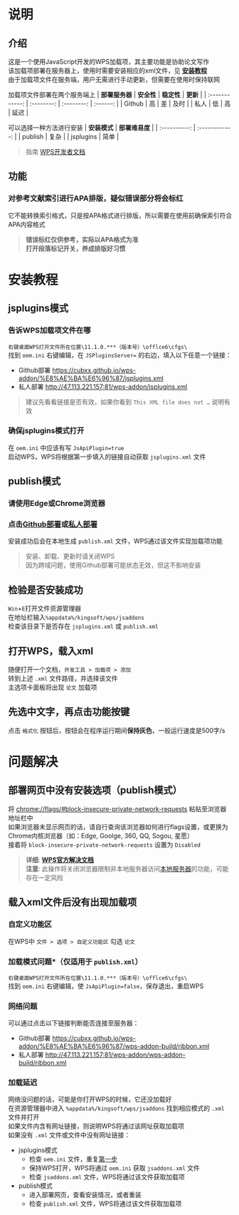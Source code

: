 # 说明
## 介绍
这是一个使用JavaScript开发的WPS加载项，其主要功能是协助论文写作  
该加载项部署在服务器上，使用时需要安装相应的xml文件，见 [**安装教程**](#安装教程)  
由于加载项文件在服务端，用户无需进行手动更新，但需要在使用时保持联网
  
加载项文件部署在两个服务端上
| **部署服务器** | **安全性** | **稳定性** | **更新** |
| :------------: | :--------: | :--------: | :------: |
|     Github     |     高     |     差     |   及时   |
|      私人      |     低     |     高     |   延迟   |

可以选择一种方法进行安装
| **安装模式** | **部署难易度** |
| :----------: | :------------: |
|   publish    |      复杂      |
|  jsplugins   |      简单      |
>指南 [WPS开发者文档](https://qn.cache.wpscdn.cn/encs/doc/office_v19/webhelpframe.htm)
## 功能
### 对参考文献索引进行APA排版，疑似错误部分将会标红
它不能转换索引格式，只是按APA格式进行排版，所以需要在使用前确保索引符合APA内容格式  
> **错误标红仅供参考，实际以APA格式为准**  
> **打开段落标记开关，养成排版好习惯**  

# 安装教程
## jsplugins模式
### 告诉WPS加载项文件在哪
`右键桌面WPS打开文件所在位置\11.1.0.***（版本号）\offlce6\cfgs\`  
找到 `oem.ini` 右键编辑，在 `JSPluginsServer=` 的右边，填入以下任意一个链接：  
- Github部署 https://cubxx.github.io/wps-addon/%E8%AE%BA%E6%96%87/jsplugins.xml
- 私人部署 http://47.113.221.157:81/wps-addon/jsplugins.xml
> 建议先看看链接是否有效，如果你看到 `This XML file does not …` 说明有效
### 确保jsplugins模式打开
在 `oem.ini` 中应该有写 `JsApiPlugin=true`  
启动WPS，WPS将根据第一步填入的链接自动获取 `jsplugins.xml` 文件
## publish模式
### 请使用Edge或Chrome浏览器
### 点击[Github部署](https://cubxx.github.io/wps-addon/%E8%AE%BA%E6%96%87/publish.html)或[私人部署](http://47.113.221.157:81/wps-addon/publish.html)
安装成功后会在本地生成 `publish.xml` 文件，WPS通过该文件实现加载项功能
>安装、卸载、更新时请关闭WPS  
因为跨域问题，使用Github部署可能状态无效，但这不影响安装
## 检验是否安装成功
`Win`+`E`打开文件资源管理器  
在地址栏输入`%appdata%/kingsoft/wps/jsaddons`  
检查该目录下是否存在 `jsplugins.xml` 或 `publish.xml`
## 打开WPS，载入xml
随便打开一个文档，`开发工具 > 加载项 > 添加`  
转到上述 `.xml` 文件路径，并选择该文件  
主选项卡面板将出现 `论文` 加载项
## 先选中文字，再点击功能按键
点击 `格式化` 按钮后，按钮会在程序运行期间**保持灰色**，一般运行速度是500字/s

# 问题解决
## 部署网页中没有安装选项（publish模式）
将 <chrome://flags/#block-insecure-private-network-requests> 粘贴至浏览器地址栏中  
如果浏览器未显示网页的话，请自行查询该浏览器如何进行flags设置，或更换为Chrome内核浏览器（如：Edge, Goolge, 360, QQ, Sogou, 星愿）  
接着将 `block-insecure-private-network-requests` 设置为 `Disabled`
>**详细**: **[WPS官方解决文档](https://www.kdocs.cn/l/cv7pyp6sqOFC)**  
>**注意**: 此操作将关闭浏览器限制非本地服务器访问[本地服务器](http://localhost)的功能，可能存在一定风险
## 载入xml文件后没有出现加载项
### 自定义功能区  
在WPS中 `文件 > 选项 > 自定义功能区` 勾选 `论文`  
### 加载模式问题*（仅适用于 `publish.xml`）  
`右键桌面WPS打开文件所在位置\11.1.0.***（版本号）\offlce6\cfgs\`  
找到 `oem.ini` 右键编辑，使 `JsApiPlugin=false`，保存退出，重启WPS  
### 网络问题
可以通过点击以下链接判断能否连接至服务器：  
- Github部署 https://cubxx.github.io/wps-addon/%E8%AE%BA%E6%96%87/wps-addon-build/ribbon.xml
- 私人部署 http://47.113.221.157:81/wps-addon/wps-addon-build/ribbon.xml
### 加载延迟
网络没问题的话，可能是你打开WPS的时候，它还没加载好  
在资源管理器中进入 `%appdata%/kingsoft/wps/jsaddons` 找到相应模式的 `.xml` 文件并打开  
如果文件内含有网址链接，则说明WPS将通过该网址获取加载项  
如果没有 `.xml` 文件或文件中没有网址链接：  
- jsplugins模式
  - 检查 `oem.ini` 文件，重复[第一步](#告诉wps加载项文件在哪)
  - 保持WPS打开，WPS将通过 `oem.ini` 获取 `jsaddons.xml` 文件
  - 检查 `jsaddons.xml` 文件，WPS将通过该文件获取加载项
- publish模式
  - 进入部署网页，查看安装情况，或者重装
  - 检查 `publish.xml` 文件，WPS将通过该文件获取加载项
